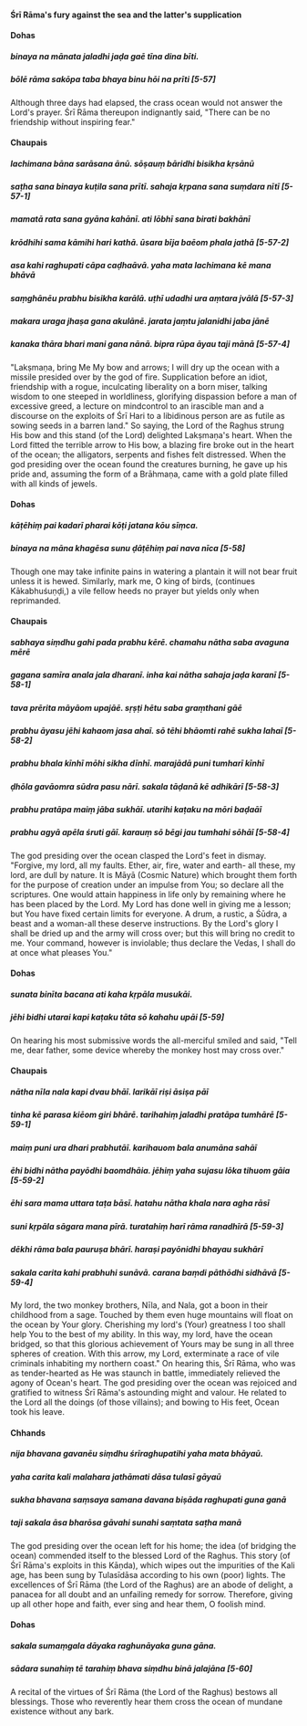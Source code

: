 #### Śrī Rāma's fury against the sea and the latter's supplication

#### Dohas

##### binaya na mānata jaladhi jaḍa gaē tīna dina bīti.
##### bōlē rāma sakōpa taba bhaya binu hōi na prīti [5-57]

Although three days had elapsed, the crass ocean would not answer the Lord's prayer. Śrī Rāma thereupon indignantly said, "There can be no friendship without inspiring fear."

#### Chaupais

##### lachimana bāna sarāsana ānū. sōṣauṃ bāridhi bisikha kṛsānū
##### saṭha sana binaya kuṭila sana prītī. sahaja kṛpana sana suṃdara nītī [5-57-1]
##### mamatā rata sana gyāna kahānī. ati lōbhī sana birati bakhānī
##### krōdhihi sama kāmihi hari kathā. ūsara bīja baēom phala jathā [5-57-2]
##### asa kahi raghupati cāpa caḍhaāvā. yaha mata lachimana kē mana bhāvā
##### saṃghānēu prabhu bisikha karālā. uṭhī udadhi ura aṃtara jvālā [5-57-3]
##### makara uraga jhaṣa gana akulānē. jarata jaṃtu jalanidhi jaba jānē
##### kanaka thāra bhari mani gana nānā. bipra rūpa āyau taji mānā [5-57-4]

"Lakṣmaṇa, bring Me My bow and arrows; I will dry up the ocean with a missile presided over by the god of fire. Supplication before an idiot, friendship with a rogue, inculcating liberality on a born miser, talking wisdom to one steeped in worldliness, glorifying dispassion before a man of excessive greed, a lecture on mindcontrol to an irascible man and a discourse on the exploits of Śrī Hari to a libidinous person are as futile as sowing seeds in a barren land." So saying, the Lord of the Raghus strung His bow and this stand (of the Lord) delighted Lakṣmaṇa's heart. When the Lord fitted the terrible arrow to His bow, a blazing fire broke out in the heart of the ocean; the alligators, serpents and fishes felt distressed. When the god presiding over the ocean found the creatures burning, he gave up his pride and, assuming the form of a Brāhmaṇa, came with a gold plate filled with all kinds of jewels.

#### Dohas

##### kāṭēhiṃ pai kadarī pharai kōṭi jatana kōu sīṃca.
##### binaya na māna khagēsa sunu ḍāṭēhiṃ pai nava nīca [5-58]

Though one may take infinite pains in watering a plantain it will not bear fruit unless it is hewed. Similarly, mark me, O king of birds, (continues Kākabhuśuṇḍi,) a vile fellow heeds no prayer but yields only when reprimanded.

#### Chaupais

##### sabhaya siṃdhu gahi pada prabhu kērē. chamahu nātha saba avaguna mērē
##### gagana samīra anala jala dharanī. inha kai nātha sahaja jaḍa karanī [5-58-1]
##### tava prērita māyāom upajāē. sṛṣṭi hētu saba graṃthani gāē
##### prabhu āyasu jēhi kahaom jasa ahaī. sō tēhi bhāomti rahē sukha lahaī [5-58-2]
##### prabhu bhala kīnhī mōhi sikha dīnhī. marajādā puni tumharī kīnhī
##### ḍhōla gavāomra sūdra pasu nārī. sakala tāḍanā kē adhikārī [5-58-3]
##### prabhu pratāpa maiṃ jāba sukhāī. utarihi kaṭaku na mōri baḍaāī
##### prabhu agyā apēla śruti gāī. karauṃ sō bēgi jau tumhahi sōhāī [5-58-4]

The god presiding over the ocean clasped the Lord's feet in dismay. "Forgive, my lord, all my faults. Ether, air, fire, water and earth- all these, my lord, are dull by nature. It is Māyā (Cosmic Nature) which brought them forth for the purpose of creation under an impulse from You; so declare all the scriptures. One would attain happiness in life only by remaining where he has been placed by the Lord. My Lord has done well in giving me a lesson; but You have fixed certain limits for everyone. A drum, a rustic, a Śūdra, a beast and a woman-all these deserve instructions. By the Lord's glory I shall be dried up and the army will cross over; but this will bring no credit to me. Your command, however is inviolable; thus declare the Vedas, I shall do at once what pleases You."

#### Dohas

##### sunata binīta bacana ati kaha kṛpāla musukāi.
##### jēhi bidhi utarai kapi kaṭaku tāta sō kahahu upāi [5-59]

On hearing his most submissive words the all-merciful smiled and said, "Tell me, dear father, some device whereby the monkey host may cross over."

#### Chaupais

##### nātha nīla nala kapi dvau bhāī. larikāī riṣi āsiṣa pāī
##### tinha kē parasa kiēom giri bhārē. tarihahiṃ jaladhi pratāpa tumhārē [5-59-1]
##### maiṃ puni ura dhari prabhutāī. karihauom bala anumāna sahāī
##### ēhi bidhi nātha payōdhi baomdhāia. jēhiṃ yaha sujasu lōka tihuom gāia [5-59-2]
##### ēhi sara mama uttara taṭa bāsī. hatahu nātha khala nara agha rāsī
##### suni kṛpāla sāgara mana pīrā. turatahiṃ harī rāma ranadhīrā [5-59-3]
##### dēkhi rāma bala pauruṣa bhārī. haraṣi payōnidhi bhayau sukhārī
##### sakala carita kahi prabhuhi sunāvā. carana baṃdi pāthōdhi sidhāvā [5-59-4]

My lord, the two monkey brothers, Nīla, and Nala, got a boon in their childhood from a sage. Touched by them even huge mountains will float on the ocean by Your glory. Cherishing my lord's (Your) greatness I too shall help You to the best of my ability. In this way, my lord, have the ocean bridged, so that this glorious achievement of Yours may be sung in all three spheres of creation. With this arrow, my Lord, exterminate a race of vile criminals inhabiting my northern coast." On hearing this, Śrī Rāma, who was as tender-hearted as He was staunch in battle, immediately relieved the agony of Ocean's heart. The god presiding over the ocean was rejoiced and gratified to witness Śrī Rāma's astounding might and valour. He related to the Lord all the doings (of those villains); and bowing to His feet, Ocean took his leave.

#### Chhands

##### nija bhavana gavanēu siṃdhu śrīraghupatihi yaha mata bhāyaū.
##### yaha carita kali malahara jathāmati dāsa tulasī gāyaū
##### sukha bhavana saṃsaya samana davana biṣāda raghupati guna ganā
##### taji sakala āsa bharōsa gāvahi sunahi saṃtata saṭha manā

The god presiding over the ocean left for his home; the idea (of bridging the ocean) commended itself to the blessed Lord of the Raghus. This story (of Śrī Rāma's exploits in this Kāṇda), which wipes out the impurities of the Kali age, has been sung by Tulasīdāsa according to his own (poor) lights. The excellences of Śrī Rāma (the Lord of the Raghus) are an abode of delight, a panacea for all doubt and an unfailing remedy for sorrow. Therefore, giving up all other hope and faith, ever sing and hear them, O foolish mind.

#### Dohas

##### sakala sumaṃgala dāyaka raghunāyaka guna gāna.
##### sādara sunahiṃ tē tarahiṃ bhava siṃdhu binā jalajāna [5-60]

A recital of the virtues of Śrī Rāma (the Lord of the Raghus) bestows all blessings. Those who reverently hear them cross the ocean of mundane existence without any bark.